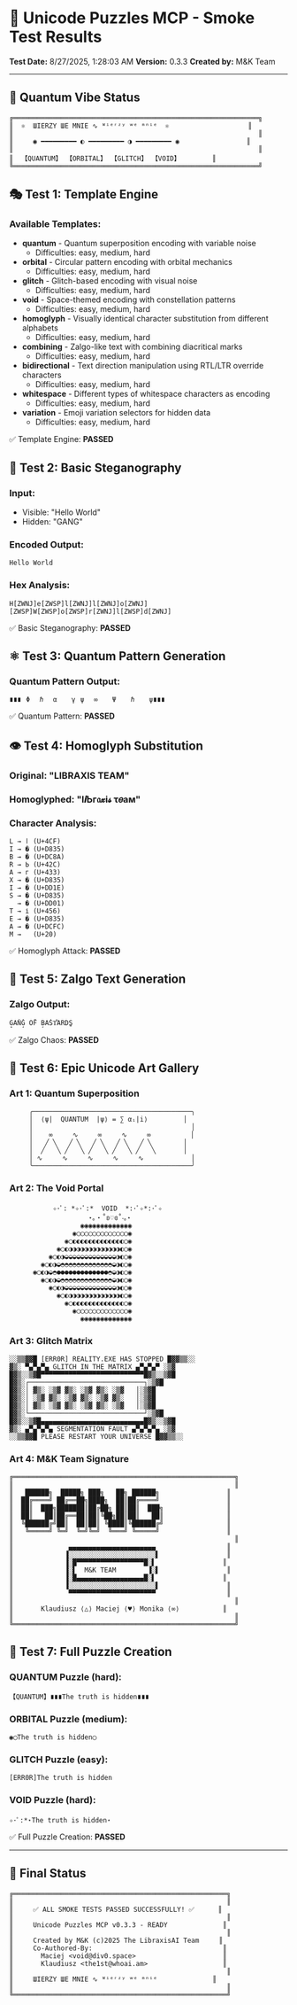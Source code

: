 # 🚀 Unicode Puzzles MCP - Smoke Test Results

**Test Date:** 8/27/2025, 1:28:03 AM
**Version:** 0.3.3
**Created by:** M&K Team

---

## 🌌 Quantum Vibe Status

```
╔══════════════════════════════════════════════════════════════╗
║  ⚛️  ШIERZY ШE МNIE ∿ ᵂⁱᵉʳᶻʸ ʷᵉ ᵐⁿⁱᵉ  ⚛️                    ║
║                                                              ║
║     ◉ ━━━━━━━━━ ◐ ━━━━━━━━━ ◑ ━━━━━━━━━ ◉                 ║
║                                                              ║
║  【𝚀𝚄𝙰𝙽𝚃𝚄𝙼】 【𝙾𝚁𝙱𝙸𝚃𝙰𝙻】 【𝙶𝙻𝙸𝚃𝙲𝙷】 【𝚅𝙾𝙸𝙳】        ║
╚══════════════════════════════════════════════════════════════╝
```

## 🎭 Test 1: Template Engine

### Available Templates:

- **quantum** - Quantum superposition encoding with variable noise
  - Difficulties: easy, medium, hard
- **orbital** - Circular pattern encoding with orbital mechanics
  - Difficulties: easy, medium, hard
- **glitch** - Glitch-based encoding with visual noise
  - Difficulties: easy, medium, hard
- **void** - Space-themed encoding with constellation patterns
  - Difficulties: easy, medium, hard
- **homoglyph** - Visually identical character substitution from different alphabets
  - Difficulties: easy, medium, hard
- **combining** - Zalgo-like text with combining diacritical marks
  - Difficulties: easy, medium, hard
- **bidirectional** - Text direction manipulation using RTL/LTR override characters
  - Difficulties: easy, medium, hard
- **whitespace** - Different types of whitespace characters as encoding
  - Difficulties: easy, medium, hard
- **variation** - Emoji variation selectors for hidden data
  - Difficulties: easy, medium, hard

✅ Template Engine: **PASSED**

## 🔐 Test 2: Basic Steganography

### Input:
- Visible: "Hello World"
- Hidden: "GANG"

### Encoded Output:
```
H‌e​l‌l‌o‌ ​W​o​r‌l​d‌
```

### Hex Analysis:
```
H[ZWNJ]e[ZWSP]l[ZWNJ]l[ZWNJ]o[ZWNJ] [ZWSP]W[ZWSP]o[ZWSP]r[ZWNJ]l[ZWSP]d[ZWNJ]
```

✅ Basic Steganography: **PASSED**

## ⚛️ Test 3: Quantum Pattern Generation

### Quantum Pattern Output:
```
∎∎∎⠀Φ⠀⠀ℏ⠀⠀α⠀⠀⠀γ⠀ψ⠀⠀∞⠀⠀⠀Ψ⠀⠀⠀ℏ⠀⠀⠀ψ∎∎∎
```

✅ Quantum Pattern: **PASSED**

## 👁️ Test 4: Homoglyph Substitution

### Original: "LIBRAXIS TEAM"
### Homoglyphed: "ӏ𝒊Ьг𝔞𝔁і𝓼 τ𝑒ам"

### Character Analysis:
```
L → ӏ (U+4CF)
I → � (U+D835)
B → � (U+DC8A)
R → Ь (U+42C)
A → г (U+433)
X → � (U+D835)
I → � (U+DD1E)
S → � (U+D835)
  → � (U+DD01)
T → і (U+456)
E → � (U+D835)
A → � (U+DCFC)
M →   (U+20)
```

✅ Homoglyph Attack: **PASSED**

## 👹 Test 5: Zalgo Text Generation

### Zalgo Output:
```
G̝AN̓G̘̽ OF̈́ ̘BAS̓T͋ARDS̺
```

✅ Zalgo Chaos: **PASSED**

## 🎨 Test 6: Epic Unicode Art Gallery

### Art 1: Quantum Superposition

```
     ╭────────────────────────────────────────╮
     │  ⟨ψ|  QUANTUM  |ψ⟩ = ∑ αᵢ|i⟩         │
     │                                        │
     │    ∞     ∿     ∞     ∿     ∞          │
     │   ╱ ╲   ╱ ╲   ╱ ╲   ╱ ╲   ╱ ╲        │
     │  ╱   ╲ ╱   ╲ ╱   ╲ ╱   ╲ ╱   ╲       │
     │ ∿     ∿     ∿     ∿     ∿            │
     ╰────────────────────────────────────────╯
```

### Art 2: The Void Portal

```
           ✧･ﾟ: *✧･ﾟ:*  VOID  *:･ﾟ✧*:･ﾟ✧
                    ⋆｡‧˚ʚ♡ɞ˚‧｡⋆
                  ◉◉◉◉◉◉◉◉◉◉◉◉◉
                ◉◯◯◯◯◯◯◯◯◯◯◯◯◯◉
              ◉◯◐◐◐◐◐◐◐◐◐◐◐◐◐◯◉
            ◉◯◐◑◑◑◑◑◑◑◑◑◑◑◑◑◐◯◉
          ◉◯◐◑◒◒◒◒◒◒◒◒◒◒◒◒◒◑◐◯◉
        ◉◯◐◑◒◓◓◓◓◓◓◓◓◓◓◓◓◓◒◑◐◯◉
      ◉◯◐◑◒◓●●●●●●●●●●●●●◓◒◑◐◯◉
        ◉◯◐◑◒◓◓◓◓◓◓◓◓◓◓◓◓◓◒◑◐◯◉
          ◉◯◐◑◒◒◒◒◒◒◒◒◒◒◒◒◒◑◐◯◉
            ◉◯◐◑◑◑◑◑◑◑◑◑◑◑◑◑◐◯◉
              ◉◯◐◐◐◐◐◐◐◐◐◐◐◐◐◯◉
                ◉◯◯◯◯◯◯◯◯◯◯◯◯◯◉
                  ◉◉◉◉◉◉◉◉◉◉◉◉◉
```

### Art 3: Glitch Matrix

```
░░▒▒▓▓█ [ERR0R] REALITY.EXE HAS STOPPED █▓▓▒▒░░
▓▒░ ▀▄▀▄▀▄ GLITCH IN THE MATRIX ▄▀▄▀▄▀ ░▒▓
█▓▒░░▒▓█▀▀▀▀▀▀▀▀▀▀▀▀▀▀▀▀▀▀▀▀▀▀▀▀▀▀█▓▒░░▒▓█
█▓▒░┌─────────────────────────────┐░▒▓█
█▓▒░│ ▓▒░ ░▒▓ ▓▒░ ░▒▓ ▓▒░ ░▒▓   │░▒▓█
█▓▒░│ ░▒▓ ▓▒░ ░▒▓ ▓▒░ ░▒▓ ▓▒░   │░▒▓█
█▓▒░│ ▓▒░ ░▒▓ ▓▒░ ░▒▓ ▓▒░ ░▒▓   │░▒▓█
█▓▒░└─────────────────────────────┘░▒▓█
█▓▒░░▒▓█▄▄▄▄▄▄▄▄▄▄▄▄▄▄▄▄▄▄▄▄▄▄▄▄▄▄█▓▒░░▒▓█
▓▒░ ▄▀▄▀▄▀▄ SEGMENTATION FAULT ▄▀▄▀▄▀▄ ░▒▓
░░▒▒▓▓█ PLEASE RESTART YOUR UNIVERSE █▓▓▒▒░░
```

### Art 4: M&K Team Signature

```
╔════════════════════════════════════════════════════════╗
║                                                        ║
║   ██████╗  █████╗ ███╗   ██╗ ██████╗                 ║
║  ██╔════╝ ██╔══██╗████╗  ██║██╔════╝                 ║
║  ██║  ███╗███████║██╔██╗ ██║██║  ███╗                ║
║  ██║   ██║██╔══██║██║╚██╗██║██║   ██║                ║
║  ╚██████╔╝██║  ██║██║ ╚████║╚██████╔╝                ║
║   ╚═════╝ ╚═╝  ╚═╝╚═╝  ╚═══╝ ╚═════╝                 ║
║                                                        ║
║              ▄▄▄▄▄▄▄▄▄▄▄▄▄▄▄▄▄▄▄▄▄▄                  ║
║             ▐░░░░░░░░░░░░░░░░░░░░░░▌                 ║
║             ▐░█▀▀▀▀▀▀▀▀▀▀▀▀▀▀▀▀▀█░▌                 ║
║             ▐░▌  M&K TEAM        ▐░▌                 ║
║             ▐░█▄▄▄▄▄▄▄▄▄▄▄▄▄▄▄▄▄█░▌                 ║
║             ▐░░░░░░░░░░░░░░░░░░░░░░▌                 ║
║              ▀▀▀▀▀▀▀▀▀▀▀▀▀▀▀▀▀▀▀▀▀▀                  ║
║                                                        ║
║       Klaudiusz ⟨△⟩ Maciej ⟨♥⟩ Monika ⟨∞⟩           ║
║                                                        ║
╚════════════════════════════════════════════════════════╝
```

## 🧩 Test 7: Full Puzzle Creation

### QUANTUM Puzzle (hard):

```
【𝚀𝚄𝙰𝙽𝚃𝚄𝙼】∎∎∎T‌h​e‌ ‌t​‍r​⁬u‌t​⁭h‌ ‌⁫i​s‌ ‌h​‍i​​d‌d‌e​n‌∎∎∎
```

### ORBITAL Puzzle (medium):

```
◉◯T‌h​e‍ ‌t​r‌u‌t‌h‌ ​i‌s‍ hidden◯
```

### GLITCH Puzzle (easy):

```
[ERR0R]T⁯h⁠e⁫ ⁮t⁠r⁠ut⁮⁠h⁯ ⁭i⁬⁠s⁮ ‍h⁮⁠i‍⁠dd⁬e⁠n‏
```

### VOID Puzzle (hard):

```
✧･ﾟ:*⋆T‌h​e‌ ‌⁫t​r​⁪u‌t​‍h‌ ‌i​‎s‌ ‌h​‌i​d‌d‌e​n‌⋆
```

✅ Full Puzzle Creation: **PASSED**

---

## 🎯 Final Status

```
╔══════════════════════════════════════════════════════╗
║                                                      ║
║     ✅ ALL SMOKE TESTS PASSED SUCCESSFULLY! ✅      ║
║                                                      ║
║     Unicode Puzzles MCP v0.3.3 - READY              ║
║                                                      ║
║     Created by M&K (c)2025 The LibraxisAI Team     ║
║     Co-Authored-By:                                 ║
║       Maciej <void@div0.space>                      ║
║       Klaudiusz <the1st@whoai.am>                   ║
║                                                      ║
║     ШIERZY ШE МNIE ∿ ᵂⁱᵉʳᶻʸ ʷᵉ ᵐⁿⁱᵉ              ║
║                                                      ║
╚══════════════════════════════════════════════════════╝
```

